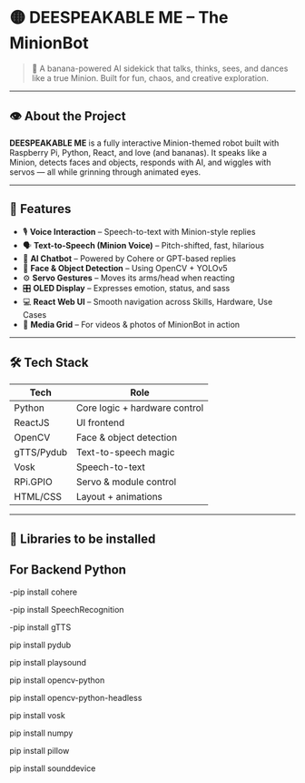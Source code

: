 # 🟡 DEESPEAKABLE ME – The MinionBot

> 🍌 A banana-powered AI sidekick that talks, thinks, sees, and dances like a true Minion. Built for fun, chaos, and creative exploration.

---

## 👁️ About the Project

**DEESPEAKABLE ME** is a fully interactive Minion-themed robot built with Raspberry Pi, Python, React, and love (and bananas). It speaks like a Minion, detects faces and objects, responds with AI, and wiggles with servos — all while grinning through animated eyes.

---

## 🧠 Features

- 🎙️ **Voice Interaction** – Speech-to-text with Minion-style replies
- 🗣️ **Text-to-Speech (Minion Voice)** – Pitch-shifted, fast, hilarious
- 🤖 **AI Chatbot** – Powered by Cohere or GPT-based replies
- 👀 **Face & Object Detection** – Using OpenCV + YOLOv5
- ⚙️ **Servo Gestures** – Moves its arms/head when reacting
- 🎛️ **OLED Display** – Expresses emotion, status, and sass
- 💻 **React Web UI** – Smooth navigation across Skills, Hardware, Use Cases
- 🎥 **Media Grid** – For videos & photos of MinionBot in action

---

## 🛠️ Tech Stack

| Tech        | Role                          |
|-------------|-------------------------------|
| Python      | Core logic + hardware control |
| ReactJS     | UI frontend                   |
| OpenCV      | Face & object detection       |
| gTTS/Pydub  | Text-to-speech magic          |
| Vosk        | Speech-to-text                |
| RPi.GPIO    | Servo & module control        |
| HTML/CSS    | Layout + animations           |

---

## 🧩 Libraries to be installed
 ## For Backend Python 
 
  -pip install cohere
  
  -pip install SpeechRecognition
    
  -pip install gTTS
  
   pip install pydub
   
   pip install playsound
   
   pip install opencv-python
   
   pip install opencv-python-headless
   
   pip install vosk
   
   pip install numpy
   
   pip install pillow
   
   pip install sounddevice




